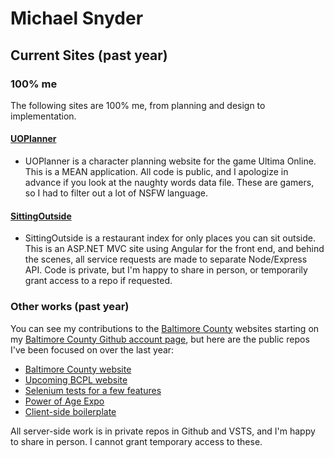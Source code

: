 # Michael Snyder

## Current Sites (past year)

### 100% me
The following sites are 100% me, from planning and design to implementation. 

#### [UOPlanner](http://uoplanner.com)
* UOPlanner is a character planning website for the game Ultima Online. This is a MEAN application. All code is public, and I apologize in advance if you look at the naughty words data file. These are gamers, so I had to filter out a lot of NSFW language.

#### [SittingOutside](https://sittingoutside.com) 
* SittingOutside is a restaurant index for only places you can sit outside. This is an ASP.NET MVC site using Angular for the front end, and behind the scenes, all service requests are made to separate Node/Express API. Code is private, but I'm happy to share in person, or temporarily grant access to a repo if requested.

### Other works (past year)
You can see my contributions to the [Baltimore County](http://baltimorecountymd.gov) websites starting on my [Baltimore County Github account page](https://github.com/mxsnyder), but here are the public repos I've been focused on over the last year:

* [Baltimore County website](https://github.com/baltimorecounty/baltimorecountymd.gov-assets)
* [Upcoming BCPL website](https://github.com/baltimorecounty/BCPL-assets)
* [Selenium tests for a few features](https://github.com/baltimorecounty/baltimorecountymd.gov-selenium-tests)
* [Power of Age Expo](https://github.com/baltimorecounty/PowerOfAge-Website)
* [Client-side boilerplate](https://github.com/baltimorecounty/boilerplate-client-side)
    
All server-side work is in private repos in Github and VSTS, and I'm happy to share in person. I cannot grant temporary access to these.
